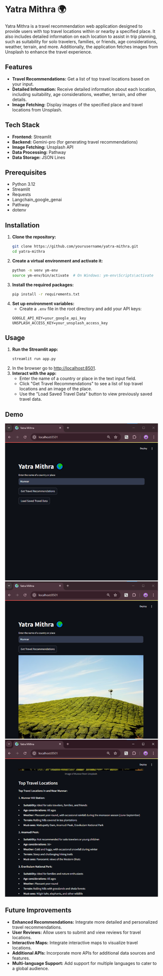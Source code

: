 # Yatra Mithra 🌍

Yatra Mithra is a travel recommendation web application designed to provide users with top travel locations within or nearby a specified place. It also includes detailed information on each location to assist in trip planning, such as suitability for solo travelers, families, or friends, age considerations, weather, terrain, and more. Additionally, the application fetches images from Unsplash to enhance the travel experience.


## Features

- **Travel Recommendations:** Get a list of top travel locations based on your input.
- **Detailed Information:** Receive detailed information about each location, including suitability, age considerations, weather, terrain, and other details.
- **Image Fetching:** Display images of the specified place and travel locations from Unsplash.
<!-- - **Save and Load Data:** Save travel data to a JSON Lines file and load previously saved data. -->


## Tech Stack

- **Frontend:** Streamlit
- **Backend:** Gemini-pro (for generating travel recommendations)
- **Image Fetching:** Unsplash API
- **Data Processing:** Pathway
- **Data Storage:** JSON Lines


## Prerequisites

- Python 3.12
- Streamlit
- Requests
- Langchain_google_genai
- Pathway
- dotenv


## Installation

1. **Clone the repository:**
    ```sh
    git clone https://github.com/yourusername/yatra-mithra.git
    cd yatra-mithra
    ```
2. **Create a virtual environment and activate it:**
    ```sh
    python -m venv ym-env
    source ym-env/bin/activate  # On Windows: ym-env\Scripts\activate
    ```
3. **Install the required packages:**
    ```sh
    pip install -r requirements.txt
    ```
4. **Set up environment variables:**
    - Create a `.env` file in the root directory and add your API keys:
    ```env
    GOOGLE_API_KEY=your_google_api_key
    UNSPLASH_ACCESS_KEY=your_unsplash_access_key
    ```


## Usage

1. **Run the Streamlit app:**
    ```sh
    streamlit run app.py
    ```
2. In the browser go to [http://localhost:8501](http://localhost:8501).
3. **Interact with the app:**
    - Enter the name of a country or place in the text input field.
    - Click "Get Travel Recommendations" to see a list of top travel locations and an image of the place.
    - Use the "Load Saved Travel Data" button to view previously saved travel data.


## Demo

![Demo Image](/snips/home.png)
![Demo Image](/snips/hero_img.png)
![Demo Image](/snips/content.png)


## Future Improvements

- **Enhanced Recommendations:** Integrate more detailed and personalized travel recommendations.
- **User Reviews:** Allow users to submit and view reviews for travel locations.
- **Interactive Maps:** Integrate interactive maps to visualize travel locations.
- **Additional APIs:** Incorporate more APIs for additional data sources and features.
- **Multi-language Support:** Add support for multiple languages to cater to a global audience.